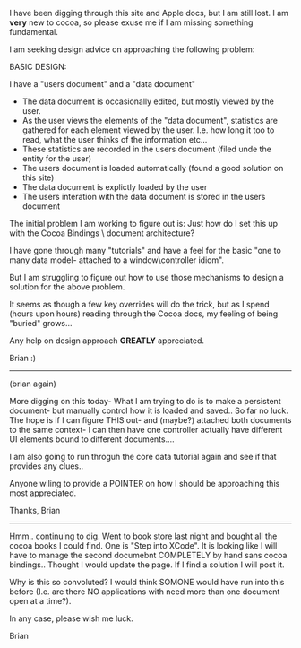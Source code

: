 

I have been digging through this site and Apple docs, but I am still lost. 
I am **very** new to cocoa, so please exuse me if I am missing something fundamental.

I am seeking design advice on approaching the following problem:

BASIC DESIGN:

I have a "users document" and a "data document"


* The data document is occasionally edited, but mostly viewed by the user.
* As the user views the elements of the "data document", statistics are gathered for each element viewed by the user.
   I.e. how long it too to read, what the user thinks of the information etc...
* These statistics are recorded in the users document (filed unde the entity for the user) 
* The users document is loaded automatically (found a good solution on this site)
* The data document is explictly loaded by the user
* The users interation with the data document is stored in the users document
 

The initial problem I am working to figure out is:
 Just how do I set this up with the Cocoa Bindings \ document architecture?

I have gone through many "tutorials" and have a feel for the basic "one to many data model- attached to a window\controller idiom". 

But I am struggling to figure out how to use those mechanisms to design a solution for the above problem.

It seems as though a few key overrides will do the trick, but as I spend (hours upon hours) reading through the Cocoa docs, my feeling of being "buried" grows...

Any help on design approach **GREATLY** appreciated. 

Brian :)

----
(brian again)

More digging on this today- What I am trying to do is to make a persistent document- but manually control how it is loaded and saved.. So far no luck. The hope is if I can figure THIS out- and (maybe?) attached both documents to the same context- I can then have one controller actually have different UI elements bound to different documents....

I am also going to run throguh the core data tutorial again and see if that provides any clues..

Anyone wiling to provide a POINTER on how I should be approaching this most appreciated.

Thanks, 
Brian

----
Hmm.. continuing to dig. Went to book store last night and bought all the cocoa books I could find. One is "Step into XCode". It is looking like I will have to manage the second documebnt COMPLETELY by hand sans cocoa bindings.. Thought I would update the page. If I find a solution I will post it.

Why is this so convoluted? I would think SOMONE would have run into this before (I.e. are there NO applications with need more than one document open at a time?).

In any case, please wish me luck.

Brian
